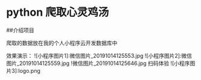 # python 爬取心灵鸡汤 

##介绍项目

爬取的数据放在我的个人小程序云开发数据库中

效果演示：
![小程序图片1]:微信图片_20191014125553.jpg
![小程序图片2]:微信图片_20191014125559.jpg
!微信图片_20191014125646.jpg
扫码体验
![小程序图片3]:logo.png











